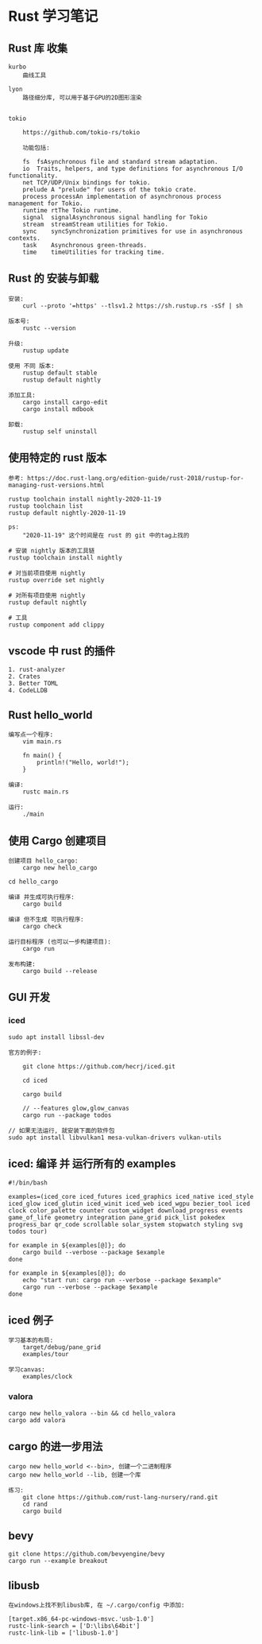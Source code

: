 # Rust 学习笔记

## Rust 库 收集

    kurbo
        曲线工具

    lyon
        路径细分库, 可以用于基于GPU的2D图形渲染


    tokio

        https://github.com/tokio-rs/tokio

        功能包括:

        fs	fsAsynchronous file and standard stream adaptation.
        io	Traits, helpers, and type definitions for asynchronous I/O functionality.
        net	TCP/UDP/Unix bindings for tokio.
        prelude	A "prelude" for users of the tokio crate.
        process	processAn implementation of asynchronous process management for Tokio.
        runtime	rtThe Tokio runtime.
        signal	signalAsynchronous signal handling for Tokio
        stream	streamStream utilities for Tokio.
        sync	syncSynchronization primitives for use in asynchronous contexts.
        task	Asynchronous green-threads.
        time	timeUtilities for tracking time.

## Rust 的 安装与卸载

    安装:
        curl --proto '=https' --tlsv1.2 https://sh.rustup.rs -sSf | sh

    版本号:
        rustc --version

    升级:
        rustup update

    使用 不同 版本:
        rustup default stable
        rustup default nightly

    添加工具:
        cargo install cargo-edit
        cargo install mdbook

    卸载:
        rustup self uninstall


## 使用特定的 rust 版本

    参考: https://doc.rust-lang.org/edition-guide/rust-2018/rustup-for-managing-rust-versions.html

    rustup toolchain install nightly-2020-11-19
    rustup toolchain list
    rustup default nightly-2020-11-19

    ps:
        "2020-11-19" 这个时间是在 rust 的 git 中的tag上找的

    # 安装 nightly 版本的工具链
    rustup toolchain install nightly

    # 对当前项目使用 nightly
    rustup override set nightly

    # 对所有项目使用 nightly
    rustup default nightly

	# 工具
	rustup component add clippy


## vscode 中 rust 的插件

    1. rust-analyzer
    2. Crates
    3. Better TOML
    4. CodeLLDB

## Rust hello_world

    编写点一个程序:
        vim main.rs

        fn main() {
            println!("Hello, world!");
        }

    编译:
        rustc main.rs

    运行:
        ./main

## 使用 Cargo 创建项目

    创建项目 hello_cargo:
        cargo new hello_cargo

    cd hello_cargo

    编译 并生成可执行程序:
        cargo build

    编译 但不生成 可执行程序:
        cargo check

    运行目标程序 (也可以一步构建项目):
        cargo run

    发布构建:
        cargo build --release

## GUI 开发

### iced

    sudo apt install libssl-dev

    官方的例子:

        git clone https://github.com/hecrj/iced.git

        cd iced

        cargo build

        // --features glow,glow_canvas
        cargo run --package todos

    // 如果无法运行, 就安装下面的软件包
    sudo apt install libvulkan1 mesa-vulkan-drivers vulkan-utils

## iced: 编译 并 运行所有的 examples

    #!/bin/bash

    examples=(iced_core iced_futures iced_graphics iced_native iced_style iced_glow iced_glutin iced_winit iced_web iced_wgpu bezier_tool iced clock color_palette counter custom_widget download_progress events game_of_life geometry integration pane_grid pick_list pokedex progress_bar qr_code scrollable solar_system stopwatch styling svg todos tour)

    for example in ${examples[@]}; do
        cargo build --verbose --package $example
    done

    for example in ${examples[@]}; do
        echo "start run: cargo run --verbose --package $example"
        cargo run --verbose --package $example
    done


## iced 例子

    学习基本的布局:
        target/debug/pane_grid
        examples/tour

    学习canvas:
        examples/clock

### valora

    cargo new hello_valora --bin && cd hello_valora
    cargo add valora

## cargo 的进一步用法

    cargo new hello_world <--bin>, 创建一个二进制程序
    cargo new hello_world --lib, 创建一个库

    练习:
        git clone https://github.com/rust-lang-nursery/rand.git
        cd rand
        cargo build

## bevy

    git clone https://github.com/bevyengine/bevy
    cargo run --example breakout

## libusb

    在windows上找不到libusb库, 在 ~/.cargo/config 中添加:

    [target.x86_64-pc-windows-msvc.'usb-1.0']
    rustc-link-search = ['D:\libs\64bit']
    rustc-link-lib = ['libusb-1.0']
